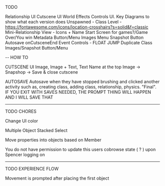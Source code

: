 TODO

Relationship UI
Cutscene UI
World Effects
Controls UI. Key Diagrams to show what each version does
Unspawned - Class Level - https://fontawesome.com/icons/location-crosshairs?s=solid&f=classic
Mini-Relationship View - Icons + Name
Start Screen for games?/Game Over/You win
Metadata Button/Menu
Images Menu Snapshot Button
Autosave
onCutsceneEnd Event
Controls - FLOAT JUMP
Duplicate Class
Images/Snapshot Button/Menu

--
HOW TO

CUTSCENE UI
  Image, Image + Text, Text
  Name at the top
  Image -> Snapshop -> Save & close cutscene

AUTOSAVE
  Autosave when they have stopped brushing and clicked another activity such as, creating class, adding class, relationship, physics. "Final". IF YOU EXIT WITH SAVES NEEDED, THE PROMPT THING WILL HAPPEN AND I WILL SAVE THAT 

------

TODO CHORES 

Change UI color

Multiple Object Stacked Select

Move properties into objects based on Member

You do not have permission to update this users cobrowse state ( ? ) upon Spencer logging on 

------

TODO EXPERIENCE FLOW

Movement is prompted after placing the first object
